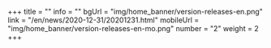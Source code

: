 +++
title = ""
info = ""
bgUrl = "img/home_banner/version-releases-en.png"
link = "/en/news/2020-12-31/20201231.html"
mobileUrl = "img/home_banner/version-releases-en-mo.png"
number = "2"
weight =  2
+++
